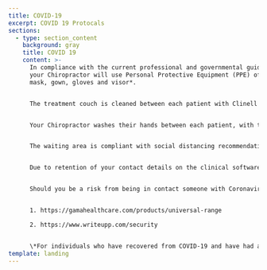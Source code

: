 ```yaml
---
title: COVID-19
excerpt: COVID 19 Protocals
sections:
  - type: section_content
    background: gray
    title: COVID 19
    content: >-
      In compliance with the current professional and governmental guidelines
      your Chiropractor will use Personal Protective Equipment (PPE) of a face
      mask, gown, gloves and visor*. 


      The treatment couch is cleaned between each patient with Clinell sanitising wipes, which are effective against Coronavirus in 30 seconds (1). Surfaces which come into human contact or are at risk of human contact are cleaned with disinfectant effective against COVID 19. 


      Your Chiropractor washes their hands between each patient, with the clinical hand washing basin present in the consultation room. 


      The waiting area is compliant with social distancing recommendations, and hand sanitising dispensers are present


      Due to retention of your contact details on the clinical software, and the booking diary we are able to be complaint with COVID 19 Contact Tracing. We are fully General Data Protection Regulation (GDRP) compliant (2). 


      Should you be a risk from being in contact someone with Coronavirus, i.e. a patient in the diary slot before or after your appointment has tested positive for COVID 19, you will be notified. 


      1. https://gamahealthcare.com/products/universal-range

      2. https://www.writeupp.com/security


      \*For individuals who have recovered from COVID-19 and have had at least 3 consecutive days without fever or respiratory symptoms and a negative COVID-19 test, a visor is not required for your Chiropractor, unless their risk assessment indicates otherwise.
template: landing
---
```

